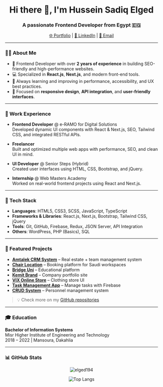 <h1 align="center">Hi there 👋, I'm Hussein Sadiq Elged</h1>
<h3 align="center">A passionate Frontend Developer from Egypt 🇪🇬</h3>

<p align="center">
  <a href="https://elged194.github.io/Portfolio-HusseinSadiqElged/" target="_blank">🌐 Portfolio</a> |
  <a href="https://www.linkedin.com/in/hussein-sadiq-elged/" target="_blank">💼 LinkedIn</a> |
  <a href="mailto:elged194@gmail.com">📧 Email</a>
</p>

---

### 👨‍💻 About Me

- 🧠 Frontend Developer with over **2 years of experience** in building SEO-friendly and high-performance websites.
- 💻 Specialized in **React.js**, **Next.js**, and modern front-end tools.
- 🌱 Always learning and improving in performance, accessibility, and UX best practices.
- 🚀 Focused on **responsive design**, **API integration**, and **user-friendly interfaces**.

---

### 💼 Work Experience

- **Frontend Developer** @ e-RAMO for Digital Solutions  
  Developed dynamic UI components with React & Next.js, SEO, Tailwind CSS, and integrated RESTful APIs.

- **Freelancer**  
  Built and optimized multiple web apps with performance, SEO, and clean UI in mind.

- **UI Developer** @ Senior Steps (Hybrid)  
  Created user interfaces using HTML, CSS, Bootstrap, and jQuery.

- **Internship** @ Web Masters Academy  
  Worked on real-world frontend projects using React and Next.js.

---

### 🧰 Tech Stack

- **Languages**: HTML5, CSS3, SCSS, JavaScript, TypeScript  
- **Frameworks & Libraries**: React.js, Next.js, Bootstrap, Tailwind CSS, jQuery  
- **Tools**: Git, GitHub, Firebase, Redux, JSON Server, API Integration  
- **Others**: WordPress, PHP (Basics), SQL

---

### 🚀 Featured Projects

- [**Amtalek CRM System**](https://www.amtalek.com/en) – Real estate + team management system  
- [**Chair Location**](https://www.chairlocation.com/en) – Booking platform for Saudi workspaces  
- [**Bridge Uni**](https://uni-bridge.vercel.app/study-abroad) – Educational platform  
- [**Kemit Brand**](https://kemitbrand-sage.vercel.app/) – Company portfolio site  
- [**VIX Online Store**](https://elged194.github.io/VIX-Online-Store/) – Clothing store UI  
- [**Task Management App**](https://new-project-level2.web.app/) – Manage tasks with Firebase  
- [**CRUD System**](https://elged194.github.io/New-CRUD-SYSTEM/) – Personnel management system  

> 💡 Check more on my [GitHub repositories](https://github.com/elged194?tab=repositories)

---

### 🎓 Education

**Bachelor of Information Systems**  
Misr Higher Institute of Engineering and Technology  
2018 – 2022 | Mansoura, Dakahlia

---

### 📊 GitHub Stats

<p align="center">
  <img src="https://github-readme-stats.vercel.app/api?username=elged194&show_icons=true&theme=react" alt="elged194" />
</p>

<p align="center">
  <img src="https://github-readme-stats.vercel.app/api/top-langs/?username=elged194&layout=compact&theme=react" alt="Top Langs" />
</p>
